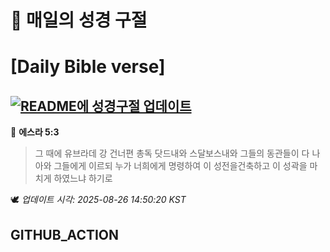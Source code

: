 # 🙏 매일의 성경 구절
# [Daily Bible verse]
## [![README에 성경구절 업데이트](https://github.com/DONGSUKA/first_test/actions/workflows/update-readme-bible.yml/badge.svg)](https://github.com/DONGSUKA/first_test/actions/workflows/update-readme-bible.yml)
<!-- START_BIBLE_VERSE -->
📖 **에스라 5:3**
> 그 때에 유브라데 강 건너편 총독 닷드내와 스달보스내와 그들의 동관들이 다 나아와 그들에게 이르되 누가 너희에게 명령하여 이 성전을건축하고 이 성곽을 마치게 하였느냐 하기로

🕊️ _업데이트 시각: 2025-08-26 14:50:20 KST_
  <!-- END_BIBLE_VERSE -->
## GITHUB_ACTION
